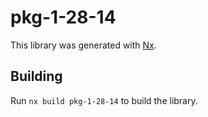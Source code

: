 # pkg-1-28-14

This library was generated with [Nx](https://nx.dev).

## Building

Run `nx build pkg-1-28-14` to build the library.
